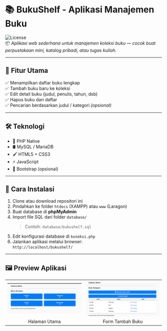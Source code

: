 # 📚 BukuShelf - Aplikasi Manajemen Buku

![License](https://img.shields.io/badge/License-MIT-blue.svg)  
📦 *Aplikasi web sederhana untuk manajemen koleksi buku — cocok buat perpustakaan mini, katalog pribadi, atau tugas kuliah.*

---

## 🚀 Fitur Utama

✅ Menampilkan daftar buku lengkap  
✅ Tambah buku baru ke koleksi  
✅ Edit detail buku (judul, penulis, tahun, dsb)  
✅ Hapus buku dari daftar  
✅ Pencarian berdasarkan judul / kategori _(opsional)_  

---

## 🛠️ Teknologi

- 🐘 PHP Native
- 🛢️ MySQL / MariaDB
- 🖌️ HTML5 + CSS3
- ⚡ JavaScript
- 🎨 Bootstrap (opsional)

---

## 🧪 Cara Instalasi

1. Clone atau download repositori ini
2. Pindahkan ke folder `htdocs` (XAMPP) atau `www` (Laragon)
3. Buat database di **phpMyAdmin**
4. Import file SQL dari folder `database/`  
   > Contoh: `database/bukushelf.sql`
5. Edit konfigurasi database di `koneksi.php`
6. Jalankan aplikasi melalui browser:  
   `http://localhost/bukushelf/`

---

## 🖼️ Preview Aplikasi

<table>
  <tr>
    <td><img src="screenshots/halaman-utama.png" width="300"/></td>
    <td><img src="screenshots/form-tambah.png" width="300"/></td>
  </tr>
  <tr>
    <td align="center">Halaman Utama</td>
    <td align="center">Form Tambah Buku</td>
  </tr>
</table>

